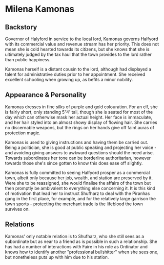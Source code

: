 # Milena Kamonas

## Backstory

Governor of Halyford in service to the local lord, Kamonas governs Halfyord with its commercial value and revenue stream has her priority.
This does not mean she is cold hearted towards its citizens, but she knows that she is ultimately judged by the tax haul that the town provides to the lord rather than public happiness.

Kamonas herself is a distant cousin to the lord, although had displayed a talent for administrative duties prior to her appointment.
She received excellent schooling when growing up, as befits a minor nobility.

## Appearance & Personality

Kamonas dresses in fine silks of purple and gold colouration.
For an elf, she is fairly short, only standing 5"4' tall, though she is seated for most of the day which can otherwise mask her actual height.
Her face is immaculate, and her hair styled into an almost showy display of flowing hair.
She carries no discernable weapons, but the rings on her hands give off faint auras of protection magic.

Kamonas is used to giving instructions and having them be carried out.
Being a politician, she is good at public speaking and projecting her voice - and avoiding giving answers to awkward questions should the need arise.
Towards subordinates her tone can be borderline authoritarian, however towards those she's since gotten to know this does ease off slightly.

Kamonas is fully committed to seeing Halfyord prosper as a commercial town, albeit only because her job, wealth, and station are preserved by it.
Were she to be reassigned, she would finalise the affairs of the town but then promptly be ambivalent to everything else concerning it.
It is this kind of motivation that lead her to instruct Shufharz to deal with the Piranhas gang in the first place, for example, and for the relatively large garrison the town sports - protecting the merchant trade is the lifeblood the town survives on.

## Relations

Kamonas' only notable relation is to Shufharz, who she still sees as a subordinate but as near to a friend as is possible in such a relationship.
She has had a number of interactions with Faire in his role as Ordinator and knows how to identify another "professional bullshitter" when she sees one, but nonetheless puts up with him due to his station.
